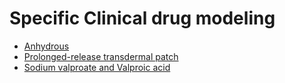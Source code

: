 # Specific Clinical drug modeling


  * [Anhydrous](Anhydrous_303923267.html)
  * [Prolonged-release transdermal patch](Prolonged-release-transdermal-patch_304775748.html)
  * [Sodium valproate and Valproic acid](Sodium-valproate-and-Valproic-acid_303923268.html)

  


